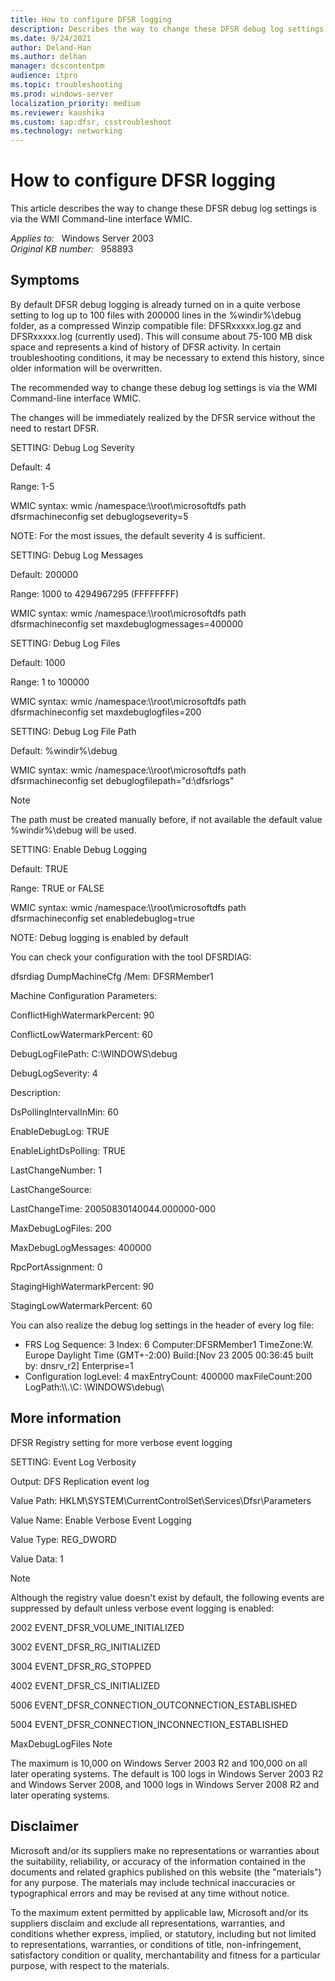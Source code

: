 ```yaml
---
title: How to configure DFSR logging
description: Describes the way to change these DFSR debug log settings via the WMI Command-line interface WMIC.
ms.date: 9/24/2021
author: Deland-Han
ms.author: delhan
manager: dcscontentpm
audience: itpro
ms.topic: troubleshooting
ms.prod: windows-server
localization_priority: medium
ms.reviewer: kaushika
ms.custom: sap:dfsr, csstroubleshoot
ms.technology: networking
---
```

# How to configure DFSR logging

This article describes the way to change these DFSR debug log settings is via the WMI Command-line interface WMIC.

_Applies to:_ &nbsp; Windows Server 2003  
_Original KB number:_ &nbsp; 958893

## Symptoms

By default DFSR debug logging is already turned on in a quite verbose setting to log up to 100 files with 200000 lines in the %windir%\debug folder, as a compressed Winzip compatible file: DFSRxxxxx.log.gz and DFSRxxxxx.log (currently used). This will consume about 75-100 MB disk space and represents a kind of history of DFSR activity. In certain troubleshooting conditions, it may be necessary to extend this history, since older information will be overwritten.

The recommended way to change these debug log settings is via the WMI Command-line interface WMIC.

The changes will be immediately realized by the DFSR service without the need to restart DFSR.

SETTING: Debug Log Severity

Default: 4

Range: 1-5

WMIC syntax: wmic /namespace:\\\root\microsoftdfs path dfsrmachineconfig set debuglogseverity=5

NOTE: For the most issues, the default severity 4 is sufficient.

SETTING: Debug Log Messages

Default: 200000

Range: 1000 to 4294967295 (FFFFFFFF)

WMIC syntax: wmic /namespace:\\\root\microsoftdfs path dfsrmachineconfig set maxdebuglogmessages=400000

SETTING: Debug Log Files

Default: 1000

Range: 1 to 100000

WMIC syntax: wmic /namespace:\\\root\microsoftdfs path dfsrmachineconfig set maxdebuglogfiles=200

SETTING: Debug Log File Path

Default: %windir%\debug

WMIC syntax: wmic /namespace:\\\root\microsoftdfs path dfsrmachineconfig set debuglogfilepath="d:\dfsrlogs"

> [!NOTE]
> The path must be created manually before, if not available the default value %windir%\debug will be used.

SETTING: Enable Debug Logging

Default: TRUE

Range: TRUE or FALSE

WMIC syntax: wmic /namespace:\\\root\microsoftdfs path dfsrmachineconfig set enabledebuglog=true

NOTE:  Debug logging is enabled by default

You can check your configuration with the tool DFSRDIAG:

dfsrdiag DumpMachineCfg /Mem: DFSRMember1

Machine Configuration Parameters:

ConflictHighWatermarkPercent: 90

ConflictLowWatermarkPercent: 60

DebugLogFilePath: C:\WINDOWS\debug

DebugLogSeverity: 4

Description:

DsPollingIntervalInMin: 60

EnableDebugLog: TRUE

EnableLightDsPolling: TRUE

LastChangeNumber: 1

LastChangeSource:

LastChangeTime: 20050830140044.000000-000

MaxDebugLogFiles: 200

MaxDebugLogMessages: 400000

RpcPortAssignment: 0

StagingHighWatermarkPercent: 90

StagingLowWatermarkPercent: 60

You can also realize the debug log settings in the header of every log file:

- FRS Log Sequence: 3 Index: 6 Computer:DFSRMember1 TimeZone:W. Europe Daylight Time (GMT+-2:00) Build:[Nov 23 2005 00:36:45 built by: dnsrv_r2] Enterprise=1
- Configuration logLevel: 4 maxEntryCount: 400000 maxFileCount:200 LogPath:\\\\.\C: \WINDOWS\debug\

## More information

DFSR Registry setting for more verbose event logging

SETTING: Event Log Verbosity

Output: DFS Replication event log

Value Path: HKLM\SYSTEM\CurrentControlSet\Services\Dfsr\Parameters

Value Name: Enable Verbose Event Logging

Value Type: REG_DWORD

Value Data: 1

> [!NOTE]
> Although the registry value doesn't exist by default, the following events are suppressed by default unless verbose event logging is enabled:

2002 EVENT_DFSR_VOLUME_INITIALIZED

3002 EVENT_DFSR_RG_INITIALIZED

3004 EVENT_DFSR_RG_STOPPED

4002 EVENT_DFSR_CS_INITIALIZED

5006 EVENT_DFSR_CONNECTION_OUTCONNECTION_ESTABLISHED

5004 EVENT_DFSR_CONNECTION_INCONNECTION_ESTABLISHED

MaxDebugLogFiles Note

The maximum is 10,000 on Windows Server 2003 R2 and 100,000 on all later operating systems. The default is 100 logs in Windows Server 2003 R2 and Windows Server 2008, and 1000 logs in Windows Server 2008 R2 and later operating systems.

## Disclaimer

Microsoft and/or its suppliers make no representations or warranties about the suitability, reliability, or accuracy of the information contained in the documents and related graphics published on this website (the "materials") for any purpose. The materials may include technical inaccuracies or typographical errors and may be revised at any time without notice.

To the maximum extent permitted by applicable law, Microsoft and/or its suppliers disclaim and exclude all representations, warranties, and conditions whether express, implied, or statutory, including but not limited to representations, warranties, or conditions of title, non-infringement, satisfactory condition or quality, merchantability and fitness for a particular purpose, with respect to the materials.
